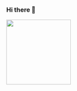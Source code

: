 ### Hi there 👋

<section>
  <img height="170" align="left" src="https://github-readme-stats.vercel.app/api?username=bazoo&show_icons=true&count_private=true&include_all_commits=true" />
</section>
